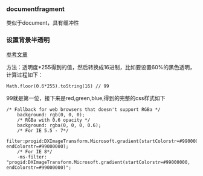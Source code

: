 ### documentfragment

类似于document，具有缓冲性

### 设置背景半透明

[参考文章](http://robertnyman.com/2010/01/11/css-background-transparency-without-affecting-child-elements-through-rgba-and-filters/)

方法：透明度*255得到的值，然后转换成16进制，比如要设置60%的黑色透明，计算过程如下：

	Math.floor(0.6*255).toString(16) // 99

99就是第一位，接下来是red,green,blue,得到的完整的css样式如下

	/* Fallback for web browsers that doesn't support RGBa */
		background: rgb(0, 0, 0);
		/* RGBa with 0.6 opacity */
		background: rgba(0, 0, 0, 0.6);
		/* For IE 5.5 - 7*/
		filter:progid:DXImageTransform.Microsoft.gradient(startColorstr=#99000000, endColorstr=#99000000);
		/* For IE 8*/
		-ms-filter: "progid:DXImageTransform.Microsoft.gradient(startColorstr=#99000000, endColorstr=#99000000)";

